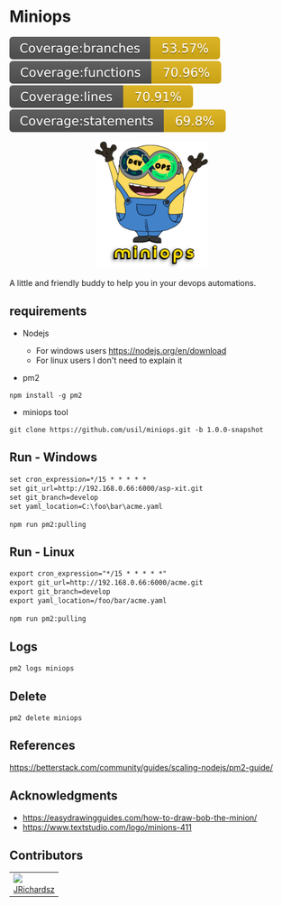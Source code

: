 # Miniops

<p float="left">
  <img src="./coverage/branches.svg">
  <img src="./coverage/functions.svg">
  <img src="./coverage/lines.svg">
  <img src="./coverage/statements.svg">
</p>


<p align="center">
  <img src="./.assets/logo.png" width=200 ></img>
</p>



A little and friendly buddy to help you in your devops automations.

## requirements

- Nodejs
  - For windows users https://nodejs.org/en/download
  - For linux users I don't need to explain it

- pm2

```
npm install -g pm2
```

- miniops tool

```
git clone https://github.com/usil/miniops.git -b 1.0.0-snapshot
```

## Run - Windows

```
set cron_expression=*/15 * * * * *
set git_url=http://192.168.0.66:6000/asp-xit.git
set git_branch=develop
set yaml_location=C:\foo\bar\acme.yaml

npm run pm2:pulling
```

## Run - Linux

```
export cron_expression="*/15 * * * * *"
export git_url=http://192.168.0.66:6000/acme.git
export git_branch=develop
export yaml_location=/foo/bar/acme.yaml

npm run pm2:pulling
```

## Logs

```
pm2 logs miniops
```

## Delete

```
pm2 delete miniops
```

## References

https://betterstack.com/community/guides/scaling-nodejs/pm2-guide/


## Acknowledgments

- https://easydrawingguides.com/how-to-draw-bob-the-minion/
- https://www.textstudio.com/logo/minions-411

## Contributors

<table>
  <tbody>    
    <td>
      <img src="https://avatars0.githubusercontent.com/u/3322836?s=460&v=4" width="100px;"/>
      <br />
      <label><a href="http://jrichardsz.github.io/">JRichardsz</a></label>
      <br />
    </td>
  </tbody>
</table>